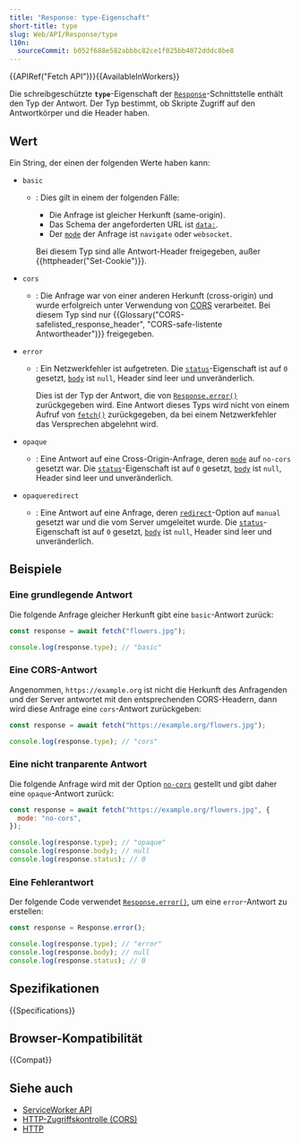 ```yaml
---
title: "Response: type-Eigenschaft"
short-title: type
slug: Web/API/Response/type
l10n:
  sourceCommit: b052f688e582abbbc82ce1f025bb4072dddc8be8
---
```


{{APIRef("Fetch API")}}{{AvailableInWorkers}}

Die schreibgeschützte **`type`**-Eigenschaft der [`Response`](/de/docs/Web/API/Response)-Schnittstelle enthält den Typ der Antwort. Der Typ bestimmt, ob Skripte Zugriff auf den Antwortkörper und die Header haben.

## Wert

Ein String, der einen der folgenden Werte haben kann:

- `basic`

  - : Dies gilt in einem der folgenden Fälle:

    - Die Anfrage ist gleicher Herkunft (same-origin).
    - Das Schema der angeforderten URL ist [`data:`](/de/docs/Web/URI/Reference/Schemes/data).
    - Der [`mode`](/de/docs/Web/API/Request/mode) der Anfrage ist `navigate` oder `websocket`.

    Bei diesem Typ sind alle Antwort-Header freigegeben, außer {{httpheader("Set-Cookie")}}.

- `cors`
  - : Die Anfrage war von einer anderen Herkunft (cross-origin) und wurde erfolgreich unter Verwendung von [CORS](/de/docs/Web/HTTP/Guides/CORS) verarbeitet. Bei diesem Typ sind nur {{Glossary("CORS-safelisted_response_header", "CORS-safe-listente Antwortheader")}} freigegeben.
- `error`

  - : Ein Netzwerkfehler ist aufgetreten. Die [`status`](/de/docs/Web/API/Response/status)-Eigenschaft ist auf `0` gesetzt, [`body`](/de/docs/Web/API/Response/body) ist `null`, Header sind leer und unveränderlich.

    Dies ist der Typ der Antwort, die von [`Response.error()`](/de/docs/Web/API/Response/error_static) zurückgegeben wird. Eine Antwort dieses Typs wird nicht von einem Aufruf von [`fetch()`](/de/docs/Web/API/Window/fetch) zurückgegeben, da bei einem Netzwerkfehler das Versprechen abgelehnt wird.

- `opaque`
  - : Eine Antwort auf eine Cross-Origin-Anfrage, deren [`mode`](/de/docs/Web/API/Request/mode) auf `no-cors` gesetzt war. Die [`status`](/de/docs/Web/API/Response/status)-Eigenschaft ist auf `0` gesetzt, [`body`](/de/docs/Web/API/Response/body) ist `null`, Header sind leer und unveränderlich.
- `opaqueredirect`
  - : Eine Antwort auf eine Anfrage, deren [`redirect`](/de/docs/Web/API/Request/redirect)-Option auf `manual` gesetzt war und die vom Server umgeleitet wurde. Die [`status`](/de/docs/Web/API/Response/status)-Eigenschaft ist auf `0` gesetzt, [`body`](/de/docs/Web/API/Response/body) ist `null`, Header sind leer und unveränderlich.

## Beispiele

### Eine grundlegende Antwort

Die folgende Anfrage gleicher Herkunft gibt eine `basic`-Antwort zurück:

```js
const response = await fetch("flowers.jpg");

console.log(response.type); // "basic"
```

### Eine CORS-Antwort

Angenommen, `https://example.org` ist nicht die Herkunft des Anfragenden und der Server antwortet mit den entsprechenden CORS-Headern, dann wird diese Anfrage eine `cors`-Antwort zurückgeben:

```js
const response = await fetch("https://example.org/flowers.jpg");

console.log(response.type); // "cors"
```

### Eine nicht tranparente Antwort

Die folgende Anfrage wird mit der Option [`no-cors`](/de/docs/Web/API/Request/mode#no-cors) gestellt und gibt daher eine `opaque`-Antwort zurück:

```js
const response = await fetch("https://example.org/flowers.jpg", {
  mode: "no-cors",
});

console.log(response.type); // "opaque"
console.log(response.body); // null
console.log(response.status); // 0
```

### Eine Fehlerantwort

Der folgende Code verwendet [`Response.error()`](/de/docs/Web/API/Response/error_static), um eine `error`-Antwort zu erstellen:

```js
const response = Response.error();

console.log(response.type); // "error"
console.log(response.body); // null
console.log(response.status); // 0
```

## Spezifikationen

{{Specifications}}

## Browser-Kompatibilität

{{Compat}}

## Siehe auch

- [ServiceWorker API](/de/docs/Web/API/Service_Worker_API)
- [HTTP-Zugriffskontrolle (CORS)](/de/docs/Web/HTTP/Guides/CORS)
- [HTTP](/de/docs/Web/HTTP)
